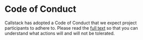 # Code of Conduct

Callstack has adopted a Code of Conduct that we expect project participants to adhere to. Please read the [full text](https://callstack.com/code-of-conduct/?utm_source=github.com&utm_medium=referral&utm_campaign=super-app-template&utm_term=code-of-conduct) so that you can understand what actions will and will not be tolerated.

